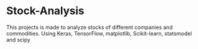 # Stock-Analysis
This projects is made to analyze stocks of different companies and commodities.
Using Keras, TensorFlow, matplotlib, Scikit-learn, statsmodel and scipy
